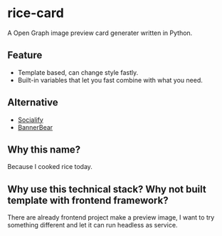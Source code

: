 # rice-card

A Open Graph image preview card generater written in Python.

## Feature

* Template based, can change style fastly.
* Built-in variables that let you fast combine with what you need.

## Alternative

* [Socialify](https://github.com/wei/socialify)
* [BannerBear](https://www.bannerbear.com/)

## Why this name?

Because I cooked rice today.

## Why use this technical stack? Why not built template with frontend framework?

There are already frontend project make a preview image, I want to try something different and let it can run headless as service.